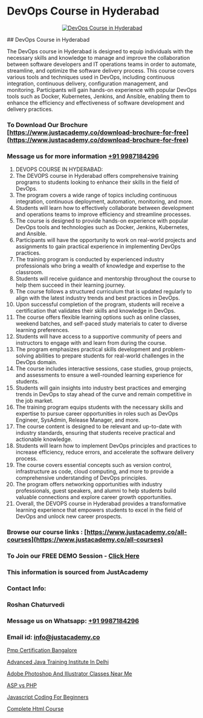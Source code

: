# DevOps Course in Hyderabad

<p align="center">
  <a href="https://justacademy.co/program-detail/software-testing">
    <img src="https://justacademy.co/storage2/program_images/1704700438.webp" alt="DevOps Course in Hyderabad">
  </a>
</p>
## DevOps Course in Hyderabad

The DevOps course in Hyderabad is designed to equip individuals with the necessary skills and knowledge to manage and improve the collaboration between software developers and IT operations teams in order to automate, streamline, and optimize the software delivery process. This course covers various tools and techniques used in DevOps, including continuous integration, continuous delivery, configuration management, and monitoring. Participants will gain hands-on experience with popular DevOps tools such as Docker, Kubernetes, Jenkins, and Ansible, enabling them to enhance the efficiency and effectiveness of software development and delivery practices.
### To Download Our Brochure [https://www.justacademy.co/download-brochure-for-free](https://www.justacademy.co/download-brochure-for-free)
### Message us for more information [+91 9987184296](https://api.whatsapp.com/send?phone=919987184296)
1) DEVOPS COURSE IN HYDERABAD:
1) The DEVOPS course in Hyderabad offers comprehensive training programs to students looking to enhance their skills in the field of DevOps.
2) The program covers a wide range of topics including continuous integration, continuous deployment, automation, monitoring, and more.
3) Students will learn how to effectively collaborate between development and operations teams to improve efficiency and streamline processes.
4) The course is designed to provide hands-on experience with popular DevOps tools and technologies such as Docker, Jenkins, Kubernetes, and Ansible.
5) Participants will have the opportunity to work on real-world projects and assignments to gain practical experience in implementing DevOps practices.
6) The training program is conducted by experienced industry professionals who bring a wealth of knowledge and expertise to the classroom.
7) Students will receive guidance and mentorship throughout the course to help them succeed in their learning journey.
8) The course follows a structured curriculum that is updated regularly to align with the latest industry trends and best practices in DevOps.
9) Upon successful completion of the program, students will receive a certification that validates their skills and knowledge in DevOps.
10) The course offers flexible learning options such as online classes, weekend batches, and self-paced study materials to cater to diverse learning preferences.
11) Students will have access to a supportive community of peers and instructors to engage with and learn from during the course.
12) The program emphasizes practical skills development and problem-solving abilities to prepare students for real-world challenges in the DevOps domain.
13) The course includes interactive sessions, case studies, group projects, and assessments to ensure a well-rounded learning experience for students.
14) Students will gain insights into industry best practices and emerging trends in DevOps to stay ahead of the curve and remain competitive in the job market.
15) The training program equips students with the necessary skills and expertise to pursue career opportunities in roles such as DevOps Engineer, SysAdmin, Release Manager, and more.
16) The course content is designed to be relevant and up-to-date with industry standards, ensuring that students receive practical and actionable knowledge.
17) Students will learn how to implement DevOps principles and practices to increase efficiency, reduce errors, and accelerate the software delivery process.
18) The course covers essential concepts such as version control, infrastructure as code, cloud computing, and more to provide a comprehensive understanding of DevOps principles.
19) The program offers networking opportunities with industry professionals, guest speakers, and alumni to help students build valuable connections and explore career growth opportunities.
20) Overall, the DEVOPS course in Hyderabad provides a transformative learning experience that empowers students to excel in the field of DevOps and unlock new career prospects.

### Browse our course links : [https://www.justacademy.co/all-courses](https://www.justacademy.co/all-courses) 
### To Join our FREE DEMO Session - [Click Here](https://www.justacademy.co/register-for-course-demo)


### This information is sourced from JustAcademy
### Contact Info:
### Roshan Chaturvedi
### Message us on Whatsapp: [+91 9987184296](https://api.whatsapp.com/send?phone=919987184296)
### Email id: [info@justacademy.co](mailto:info@justacademy.co)
                
[Pmp Certification Bangalore](https://www.linkedin.com/pulse/pmp-certification-bangalore-justacademy-san-jose-ydyyf?trackingId=CRYk1uw91f1MaeMH3G12Wg%3D%3D&lipi=urn%3Ali%3Apage%3Ad_flagship3_company_admin%3BfImeOsNpR2eB0vaAt1OrTg%3D%3D)

[Advanced Java Training Institute In Delhi](https://www.linkedin.com/pulse/advanced-java-training-institute-delhi-w4z2e?trackingId=m2Cmrfcoa7pBrTEH4HxITQ%3D%3D&lipi=urn%3Ali%3Apage%3Ad_flagship3_company_admin%3B8iJAXExGSpWzkSgodJb9Bg%3D%3D)

[Adobe Photoshop And Illustrator Classes Near Me](https://medium.com/@kamblerajas684/adobe-photoshop-and-illustrator-classes-near-me-175f546d5c0b)

[ASP vs PHP](https://medium.com/@namusn/asp-vs-php-49e02a769be4)

[Javascript Coding For Beginners](https://justacademyin.github.io/Articles/Javascript-Coding-For-Beginners)

[Complete Html Course](https://justacademyin.github.io/justacademy/complete-html-course)

